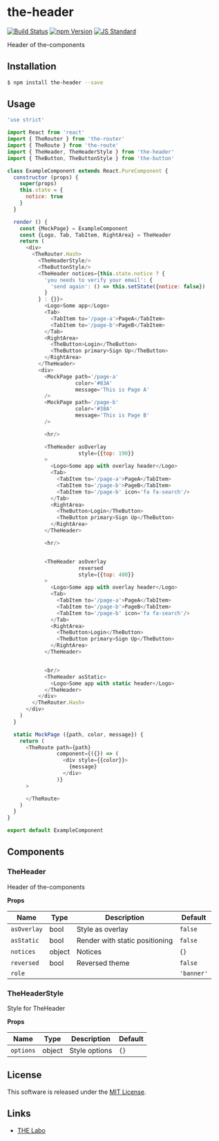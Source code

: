 the-header
==========

<!---
This file is generated by ape-tmpl. Do not update manually.
--->

<!-- Badge Start -->
<a name="badges"></a>

[![Build Status][bd_travis_shield_url]][bd_travis_url]
[![npm Version][bd_npm_shield_url]][bd_npm_url]
[![JS Standard][bd_standard_shield_url]][bd_standard_url]

[bd_repo_url]: https://github.com/the-labo/the-header
[bd_travis_url]: http://travis-ci.org/the-labo/the-header
[bd_travis_shield_url]: http://img.shields.io/travis/the-labo/the-header.svg?style=flat
[bd_travis_com_url]: http://travis-ci.com/the-labo/the-header
[bd_travis_com_shield_url]: https://api.travis-ci.com/the-labo/the-header.svg?token=
[bd_license_url]: https://github.com/the-labo/the-header/blob/master/LICENSE
[bd_codeclimate_url]: http://codeclimate.com/github/the-labo/the-header
[bd_codeclimate_shield_url]: http://img.shields.io/codeclimate/github/the-labo/the-header.svg?style=flat
[bd_codeclimate_coverage_shield_url]: http://img.shields.io/codeclimate/coverage/github/the-labo/the-header.svg?style=flat
[bd_gemnasium_url]: https://gemnasium.com/the-labo/the-header
[bd_gemnasium_shield_url]: https://gemnasium.com/the-labo/the-header.svg
[bd_npm_url]: http://www.npmjs.org/package/the-header
[bd_npm_shield_url]: http://img.shields.io/npm/v/the-header.svg?style=flat
[bd_standard_url]: http://standardjs.com/
[bd_standard_shield_url]: https://img.shields.io/badge/code%20style-standard-brightgreen.svg

<!-- Badge End -->


<!-- Description Start -->
<a name="description"></a>

Header of the-components

<!-- Description End -->


<!-- Overview Start -->
<a name="overview"></a>



<!-- Overview End -->


<!-- Sections Start -->
<a name="sections"></a>

<!-- Section from "doc/guides/01.Installation.md.hbs" Start -->

<a name="section-doc-guides-01-installation-md"></a>

Installation
-----

```bash
$ npm install the-header --save
```


<!-- Section from "doc/guides/01.Installation.md.hbs" End -->

<!-- Section from "doc/guides/02.Usage.md.hbs" Start -->

<a name="section-doc-guides-02-usage-md"></a>

Usage
---------

```javascript
'use strict'

import React from 'react'
import { TheRouter } from 'the-router'
import { TheRoute } from 'the-route'
import { TheHeader, TheHeaderStyle } from 'the-header'
import { TheButton, TheButtonStyle } from 'the-button'

class ExampleComponent extends React.PureComponent {
  constructor (props) {
    super(props)
    this.state = {
      notice: true
    }
  }

  render () {
    const {MockPage} = ExampleComponent
    const {Logo, Tab, TabItem, RightArea} = TheHeader
    return (
      <div>
        <TheRouter.Hash>
          <TheHeaderStyle/>
          <TheButtonStyle/>
          <TheHeader notices={this.state.notice ? {
            'you needs to verify your email': {
              'send again': () => this.setState({notice: false})
            }
          } : {}}>
            <Logo>Some app</Logo>
            <Tab>
              <TabItem to='/page-a'>PageA</TabItem>
              <TabItem to='/page-b'>PageB</TabItem>
            </Tab>
            <RightArea>
              <TheButton>Login</TheButton>
              <TheButton primary>Sign Up</TheButton>
            </RightArea>
          </TheHeader>
          <div>
            <MockPage path='/page-a'
                      color='#83A'
                      message='This is Page A'
            />
            <MockPage path='/page-b'
                      color='#38A'
                      message='This is Page B'
            />

            <hr/>

            <TheHeader asOverlay
                       style={{top: 190}}
            >
              <Logo>Some app with overlay header</Logo>
              <Tab>
                <TabItem to='/page-a'>PageA</TabItem>
                <TabItem to='/page-b'>PageB</TabItem>
                <TabItem to='/page-b' icon='fa fa-search'/>
              </Tab>
              <RightArea>
                <TheButton>Login</TheButton>
                <TheButton primary>Sign Up</TheButton>
              </RightArea>
            </TheHeader>

            <hr/>


            <TheHeader asOverlay
                       reversed
                       style={{top: 400}}
            >
              <Logo>Some app with overlay header</Logo>
              <Tab>
                <TabItem to='/page-a'>PageA</TabItem>
                <TabItem to='/page-b'>PageB</TabItem>
                <TabItem to='/page-b' icon='fa fa-search'/>
              </Tab>
              <RightArea>
                <TheButton>Login</TheButton>
                <TheButton primary>Sign Up</TheButton>
              </RightArea>
            </TheHeader>


            <br/>
            <TheHeader asStatic>
              <Logo>Some app with static header</Logo>
            </TheHeader>
          </div>
        </TheRouter.Hash>
      </div>
    )
  }

  static MockPage ({path, color, message}) {
    return (
      <TheRoute path={path}
                component={({}) => (
                  <div style={{color}}>
                    {message}
                  </div>
                )}
      >

      </TheRoute>
    )
  }
}

export default ExampleComponent

```


<!-- Section from "doc/guides/02.Usage.md.hbs" End -->

<!-- Section from "doc/guides/03.Components.md.hbs" Start -->

<a name="section-doc-guides-03-components-md"></a>

Components
-----------

### TheHeader

Header of the-components

**Props**

| Name | Type | Description | Default |
| --- | --- | ---- | ---- |
| `asOverlay` | bool  | Style as overlay | `false` |
| `asStatic` | bool  | Render with static positioning | `false` |
| `notices` | object  | Notices | `{}` |
| `reversed` | bool  | Reversed theme | `false` |
| `role` |   |  | `'banner'` |
### TheHeaderStyle

Style for TheHeader

**Props**

| Name | Type | Description | Default |
| --- | --- | ---- | ---- |
| `options` | object  | Style options | `{}` |


<!-- Section from "doc/guides/03.Components.md.hbs" End -->


<!-- Sections Start -->


<!-- LICENSE Start -->
<a name="license"></a>

License
-------
This software is released under the [MIT License](https://github.com/the-labo/the-header/blob/master/LICENSE).

<!-- LICENSE End -->


<!-- Links Start -->
<a name="links"></a>

Links
------

+ [THE Labo][t_h_e_labo_url]

[t_h_e_labo_url]: https://github.com/the-labo

<!-- Links End -->

